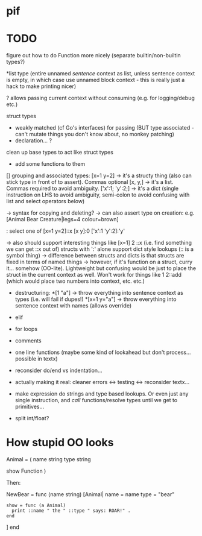 # pif

# TODO

figure out how to do Function more nicely (separate builtin/non-builtin types?)

\*list type (entire unnamed _sentence_ context as list, unless sentence context is empty, in which case use unnamed block context - this is really just a hack to make printing nicer)

? allows passing current context without consuming (e.g. for logging/debug etc.)

struct types
  - weakly matched (cf Go's interfaces) for passing
    (BUT type associated - can't mutate things you don't know about, no monkey patching)
  - declaration... ?

clean up base types to act like struct types
  - add some functions to them

[] grouping and associated types:
  [x=1 y=2] -> it's a structy thing (also can stick type in front of to assert). Commas optional
  [x, y,] -> it's a list. Commas required to avoid ambiguity.
  ['x':1; 'y':2;] -> it's a dict (single instruction on LHS to avoid ambiguity, semi-colon to avoid
                                  confusing with list and select operators below)

  -> syntax for copying and deleting?
  -> can also assert type on creation:
     e.g. [Animal Bear Creature|legs=4 colour=brown]

: select one of
  [x=1 y=2]::x
  [x y]:0
  ['x':1 'y':2]:'y'

  -> also should support interesting things like [x=1] 2 ::x (i.e. find something we can get ::x out of)
     structs with ':' alone support dict style lookups (:: is a symbol thing)
  -> difference between structs and dicts is that structs are fixed in terms of named things
  -> however, if it's function on a struct, curry it... somehow (OO-lite). Lightweight but confusing
     would be just to place the struct in the current context as well. Won't work for things like
     1 2::add (which would place two numbers into context, etc. etc.)

* destructuring:
  \*[1 "a"] -> throw everything into sentence context as types (i.e. will fail if dupes!)
  \*[x=1 y="a"] -> throw everything into sentence context with names (allows override)

- elif

- for loops

- comments

- one line functions (maybe some kind of lookahead but don't process... possible in textx)

- reconsider do/end vs indentation...

- actually making it real: cleaner errors <-> testing <-> reconsider textx...

- make expression do strings and type based lookups. Or even just any single instruction,
  and _call_ functions/resolve types until we get to primitives...

- split int/float?


# How stupid OO looks

Animal = (
  name string
  type string

  show Function
)

Then:

NewBear = func (name string)
  [Animal|
    name = name
    type = "bear"

    show = func (a Animal)
      print ::name " the " ::type " says: ROAR!" .
    end
  ]
end

